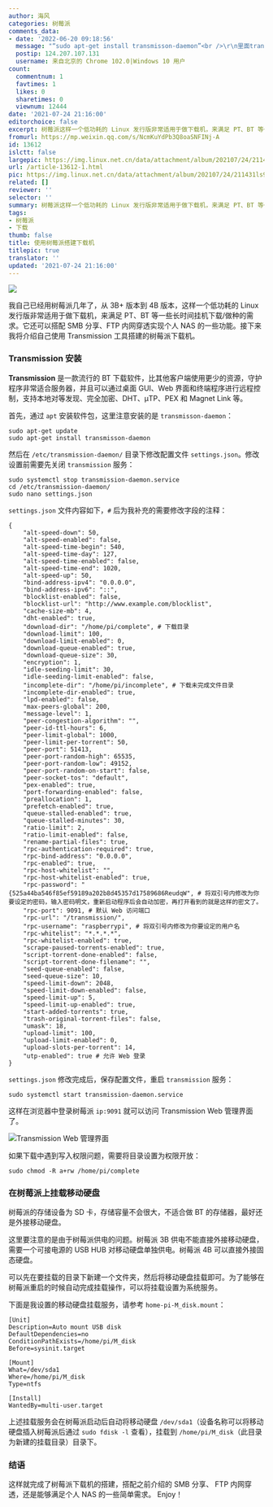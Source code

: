 ```yaml
---
author: 海风
categories: 树莓派
comments_data:
- date: '2022-06-20 09:18:56'
  message: "“sudo apt-get install transmisson-daemon”<br />\r\n里面transmisson拼错了，应该是transmission"
  postip: 124.207.107.131
  username: 来自北京的 Chrome 102.0|Windows 10 用户
count:
  commentnum: 1
  favtimes: 1
  likes: 0
  sharetimes: 0
  viewnum: 12444
date: '2021-07-24 21:16:00'
editorchoice: false
excerpt: 树莓派这样一个低功耗的 Linux 发行版非常适用于做下载机，来满足 PT、BT 等一些长时间挂机下载/做种的需求。
fromurl: https://mp.weixin.qq.com/s/NcmKuYdPb3Q8oaSNFINj-A
id: 13612
islctt: false
largepic: https://img.linux.net.cn/data/attachment/album/202107/24/211431ls98cy85dymmz5hy.jpg
url: /article-13612-1.html
pic: https://img.linux.net.cn/data/attachment/album/202107/24/211431ls98cy85dymmz5hy.jpg.thumb.jpg
related: []
reviewer: ''
selector: ''
summary: 树莓派这样一个低功耗的 Linux 发行版非常适用于做下载机，来满足 PT、BT 等一些长时间挂机下载/做种的需求。
tags:
- 树莓派
- 下载
thumb: false
title: 使用树莓派搭建下载机
titlepic: true
translator: ''
updated: '2021-07-24 21:16:00'
---
```


![](https://img.linux.net.cn/data/attachment/album/202107/24/211431ls98cy85dymmz5hy.jpg)


我自己已经用树莓派几年了，从 3B+ 版本到 4B 版本，这样一个低功耗的 Linux 发行版非常适用于做下载机，来满足 PT、BT 等一些长时间挂机下载/做种的需求。它还可以搭配 SMB 分享、FTP 内网穿透实现个人 NAS 的一些功能。接下来我将介绍自己使用 Transmission 工具搭建的树莓派下载机。


### Transmission 安装


**Transmission** 是一款流行的 BT 下载软件，比其他客户端使用更少的资源，守护程序非常适合服务器，并且可以通过桌面 GUI、Web 界面和终端程序进行远程控制，支持本地对等发现、完全加密、DHT、µTP、PEX 和 Magnet Link 等。


首先，通过 `apt` 安装软件包，这里注意安装的是 `transmisson-daemon`：



```
sudo apt-get update
sudo apt-get install transmisson-daemon

```

然后在 `/etc/transmission-daemon/` 目录下修改配置文件 `settings.json`。修改设置前需要先关闭 `transmission` 服务：



```
sudo systemctl stop transmission-daemon.service
cd /etc/transmission-daemon/
sudo nano settings.json

```

`settings.json` 文件内容如下，`#` 后为我补充的需要修改字段的注释：



```
{
    "alt-speed-down": 50,
    "alt-speed-enabled": false,
    "alt-speed-time-begin": 540,
    "alt-speed-time-day": 127,
    "alt-speed-time-enabled": false,
    "alt-speed-time-end": 1020,
    "alt-speed-up": 50,
    "bind-address-ipv4": "0.0.0.0",
    "bind-address-ipv6": "::",
    "blocklist-enabled": false,
    "blocklist-url": "http://www.example.com/blocklist",
    "cache-size-mb": 4,
    "dht-enabled": true,
    "download-dir": "/home/pi/complete", # 下载目录 
    "download-limit": 100,
    "download-limit-enabled": 0,
    "download-queue-enabled": true,
    "download-queue-size": 30,
    "encryption": 1,
    "idle-seeding-limit": 30,
    "idle-seeding-limit-enabled": false,
    "incomplete-dir": "/home/pi/incomplete", # 下载未完成文件目录
    "incomplete-dir-enabled": true,
    "lpd-enabled": false,
    "max-peers-global": 200,
    "message-level": 1,
    "peer-congestion-algorithm": "",
    "peer-id-ttl-hours": 6,
    "peer-limit-global": 1000,
    "peer-limit-per-torrent": 50,
    "peer-port": 51413,
    "peer-port-random-high": 65535,
    "peer-port-random-low": 49152,
    "peer-port-random-on-start": false,
    "peer-socket-tos": "default",
    "pex-enabled": true,
    "port-forwarding-enabled": false,
    "preallocation": 1,
    "prefetch-enabled": true,
    "queue-stalled-enabled": true,
    "queue-stalled-minutes": 30,
    "ratio-limit": 2,
    "ratio-limit-enabled": false,
    "rename-partial-files": true,
    "rpc-authentication-required": true,
    "rpc-bind-address": "0.0.0.0",
    "rpc-enabled": true,
    "rpc-host-whitelist": "",
    "rpc-host-whitelist-enabled": true,
    "rpc-password": "{525a44ba546f85ef59189a202b8d45357d17589686ReudqW", # 将双引号内修改为你要设定的密码，输入密码明文，重新启动程序后会自动加密，再打开看到的就是这样的密文了。
    "rpc-port": 9091, # 默认 Web 访问端口
    "rpc-url": "/transmission/",
    "rpc-username": "raspberrypi", # 将双引号内修改为你要设定的用户名
    "rpc-whitelist": "*.*.*.*",
    "rpc-whitelist-enabled": true,
    "scrape-paused-torrents-enabled": true,
    "script-torrent-done-enabled": false,
    "script-torrent-done-filename": "",
    "seed-queue-enabled": false,
    "seed-queue-size": 10,
    "speed-limit-down": 2048,
    "speed-limit-down-enabled": false,
    "speed-limit-up": 5,
    "speed-limit-up-enabled": true,
    "start-added-torrents": true,
    "trash-original-torrent-files": false,
    "umask": 18,
    "upload-limit": 100,
    "upload-limit-enabled": 0,
    "upload-slots-per-torrent": 14,
    "utp-enabled": true # 允许 Web 登录
}

```

`settings.json` 修改完成后，保存配置文件，重启 `transmission` 服务：



```
sudo systemctl start transmission-daemon.service

```

这样在浏览器中登录树莓派 `ip:9091` 就可以访问 Transmission Web 管理界面了。


![Transmission Web 管理界面](https://img.linux.net.cn/data/attachment/album/202107/24/211634clzjag3u5kjoukji.png)


如果下载中遇到写入权限问题，需要将目录设置为权限开放：



```
sudo chmod -R a+rw /home/pi/complete

```

### 在树莓派上挂载移动硬盘


树莓派的存储设备为 SD 卡，存储容量不会很大，不适合做 BT 的存储器，最好还是外接移动硬盘。


这里要注意的是由于树莓派供电的问题。树莓派 3B 供电不能直接外接移动硬盘，需要一个可接电源的 USB HUB 对移动硬盘单独供电。树莓派 4B 可以直接外接固态硬盘。


可以先在要挂载的目录下新建一个文件夹，然后将移动硬盘挂载即可。为了能够在树莓派重启的时候自动完成挂载操作，可以将挂载设置为系统服务。


下面是我设置的移动硬盘挂载服务，请参考 `home-pi-M_disk.mount`：



```
[Unit]
Description=Auto mount USB disk
DefaultDependencies=no
ConditionPathExists=/home/pi/M_disk
Before=sysinit.target

[Mount]
What=/dev/sda1
Where=/home/pi/M_disk
Type=ntfs

[Install]
WantedBy=multi-user.target

```

上述挂载服务会在树莓派启动后自动将移动硬盘 `/dev/sda1`（设备名称可以将移动硬盘插入树莓派后通过 `sudo fdisk -l` 查看），挂载到 `/home/pi/M_disk`（此目录为新建的挂载目录）目录下。


### 结语


这样就完成了树莓派下载机的搭建，搭配之前介绍的 SMB 分享、 FTP 内网穿透，还是能够满足个人 NAS 的一些简单需求。 Enjoy！